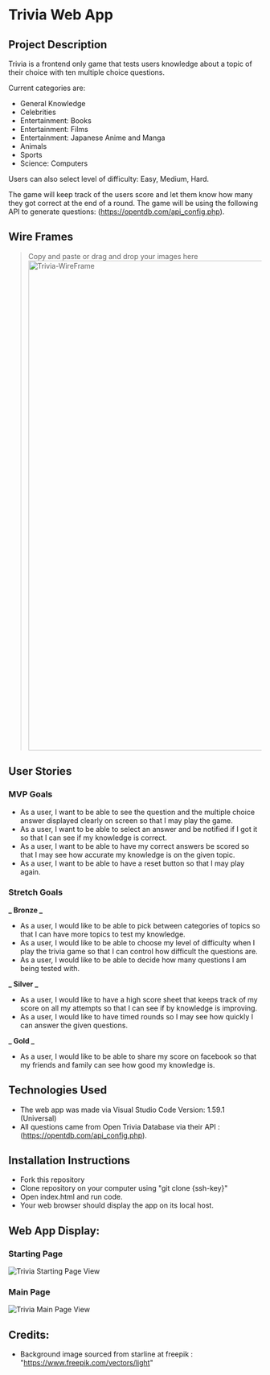 # Trivia Web App

## Project Description

Trivia is a frontend only game that tests users knowledge about a topic of their choice with ten multiple choice questions.

Current categories are:

- General Knowledge
- Celebrities
- Entertainment: Books
- Entertainment: Films
- Entertainment: Japanese Anime and Manga
- Animals
- Sports
- Science: Computers

Users can also select level of difficulty: Easy, Medium, Hard.

The game will keep track of the users score and let them know how many they got correct at the end of a round. The game will be using the following API to generate questions: (https://opentdb.com/api_config.php).

## Wire Frames

> Copy and paste or drag and drop your images here
> <img width="974" alt="Trivia-WireFrame" src="https://media.git.generalassemb.ly/user/38087/files/4afd9500-05f2-11ec-805c-7b8de8581298">

## User Stories

### MVP Goals

- As a user, I want to be able to see the question and the multiple choice answer displayed clearly on screen so that I may play the game.
- As a user, I want to be able to select an answer and be notified if I got it so that I can see if my knowledge is correct.
- As a user, I want to be able to have my correct answers be scored so that I may see how accurate my knowledge is on the given topic.
- As a user, I want to be able to have a reset button so that I may play again.

### Stretch Goals

**_ Bronze _**

- As a user, I would like to be able to pick between categories of topics so that I can have more topics to test my knowledge.
- As a user, I would like to be able to choose my level of difficulty when I play the trivia game so that I can control how difficult the questions are.
- As a user, I would like to be able to decide how many questions I am being tested with.

**_ Silver _**

- As a user, I would like to have a high score sheet that keeps track of my score on all my attempts so that I can see if by knowledge is improving.
- As a user, I would like to have timed rounds so I may see how quickly I can answer the given questions.

**_ Gold _**

- As a user, I would like to be able to share my score on facebook so that my friends and family can see how good my knowledge is.

## Technologies Used

- The web app was made via Visual Studio Code Version: 1.59.1 (Universal)
- All questions came from Open Trivia Database via their API : (https://opentdb.com/api_config.php).

## Installation Instructions

- Fork this repository
- Clone repository on your computer using "git clone {ssh-key}"
- Open index.html and run code.
- Your web browser should display the app on its local host.

## Web App Display:

### Starting Page

![Trivia Starting Page View](https://user-images.githubusercontent.com/70290221/131585089-f6b13208-e9c3-43c6-8dc0-7681dae8e527.png)

### Main Page

![Trivia Main Page View](https://user-images.githubusercontent.com/70290221/131585133-22237742-4165-4d02-a1d2-a8f61a6093eb.png)

## Credits:

- Background image sourced from starline at freepik : "https://www.freepik.com/vectors/light"
